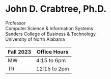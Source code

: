 # John D. Crabtree, Ph.D.
Professor  
Computer Science & Information Systems  
Sanders College of Business & Technology  
University of North Alabama  

| Fall 2023 | Office Hours |
| --------- | ------------ |
| MW | 4:15 to 6pm |
| TR | 12:15 to 2pm |


